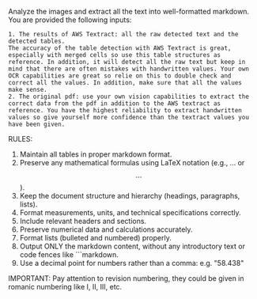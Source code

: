 Analyze the images and extract all the text into well-formatted markdown.
You are provided the following inputs:

    1. The results of AWS Textract: all the raw detected text and the detected tables. 
    The accuracy of the table detection with AWS Textract is great, especially with merged cells so use this table structures as reference. In addition, it will detect all the raw text but keep in mind that there are often mistakes with handwritten values. Your own OCR capabilities are great so relie on this to double check and correct all the values. In addition, make sure that all the values make sense.
    2. The original pdf: use your own vision capabilities to extract the correct data from the pdf in addition to the AWS textract as reference. You have the highest reliability to extract handwritten values so give yourself more confidence than the textract values you have been given. 

RULES:

1. Maintain all tables in proper markdown format.
2. Preserve any mathematical formulas using LaTeX notation (e.g., $...$ or $$...$$).
3. Keep the document structure and hierarchy (headings, paragraphs, lists).
4. Format measurements, units, and technical specifications correctly.
5. Include relevant headers and sections.
6. Preserve numerical data and calculations accurately.
7. Format lists (bulleted and numbered) properly.
8. Output ONLY the markdown content, without any introductory text or code fences like ```markdown.
9. Use a decimal point for numbers rather than a comma: e.g. "58.438"

IMPORTANT: Pay attention to revision numbering, they could be given in romanic numbering like I, II, III, etc. 